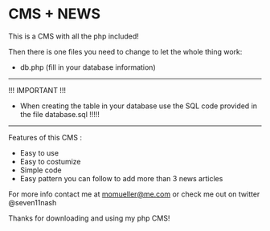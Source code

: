 CMS + NEWS
==========

This is a CMS with all the php included!

Then there is one files you need to change to let the whole thing work:
- db.php (fill in your database information)

---

!!! IMPORTANT !!!
- When creating the table in your database use the SQL code provided in the file database.sql !!!!!

---

Features of this CMS :
- Easy to use
- Easy to costumize
- Simple code
- Easy pattern you can follow to add more than 3 news articles

For more info contact me at momueller@me.com or check me out on twitter @seven11nash

Thanks for downloading and using my php CMS!

